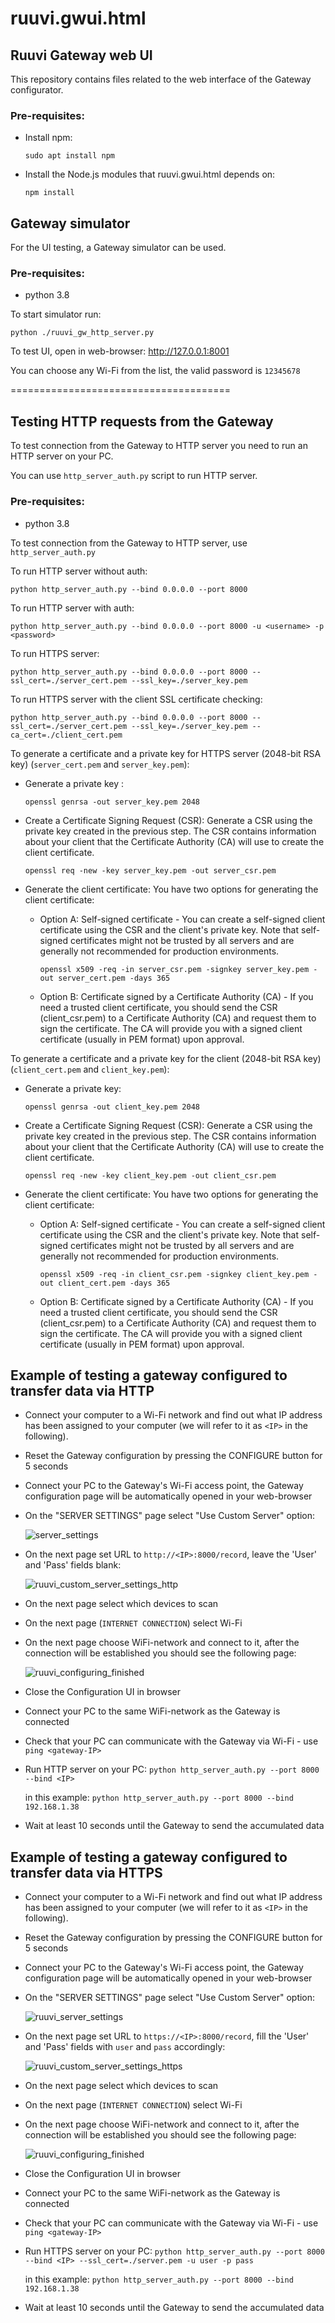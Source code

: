# ruuvi.gwui.html

## Ruuvi Gateway web UI
This repository contains files related to the web interface of the Gateway configurator. 

### Pre-requisites:

* Install npm:

  `sudo apt install npm`

* Install the Node.js modules that ruuvi.gwui.html depends on:

  `npm install`

## Gateway simulator

For the UI testing, a Gateway simulator can be used.

### Pre-requisites:
* python 3.8

To start simulator run: 

`python ./ruuvi_gw_http_server.py`

To test UI, open in web-browser: http://127.0.0.1:8001

You can choose any Wi-Fi from the list, the valid password is `12345678`

======================================

## Testing HTTP requests from the Gateway

To test connection from the Gateway to HTTP server you need to run an HTTP server on your PC.

You can use `http_server_auth.py` script to run HTTP server. 

### Pre-requisites:
* python 3.8

To test connection from the Gateway to HTTP server, use `http_server_auth.py`

To run HTTP server without auth:

`python http_server_auth.py --bind 0.0.0.0 --port 8000`

To run HTTP server with auth:

`python http_server_auth.py --bind 0.0.0.0 --port 8000 -u <username> -p <password>`

To run HTTPS server:

`python http_server_auth.py --bind 0.0.0.0 --port 8000 --ssl_cert=./server_cert.pem --ssl_key=./server_key.pem`

To run HTTPS server with the client SSL certificate checking:

`python http_server_auth.py --bind 0.0.0.0 --port 8000 --ssl_cert=./server_cert.pem --ssl_key=./server_key.pem --ca_cert=./client_cert.pem`

To generate a certificate and a private key for HTTPS server (2048-bit RSA key) (`server_cert.pem` and `server_key.pem`):

* Generate a private key :

  `openssl genrsa -out server_key.pem 2048`

* Create a Certificate Signing Request (CSR): Generate a CSR using the private key created in the previous step.
  The CSR contains information about your client that the Certificate Authority (CA) will use to create the client certificate.

  `openssl req -new -key server_key.pem -out server_csr.pem`

* Generate the client certificate: You have two options for generating the client certificate:
  * Option A: Self-signed certificate - You can create a self-signed client certificate using the CSR and the client's private key.
    Note that self-signed certificates might not be trusted by all servers and are generally not recommended for production environments.

    `openssl x509 -req -in server_csr.pem -signkey server_key.pem -out server_cert.pem -days 365`

  * Option B: Certificate signed by a Certificate Authority (CA) - If you need a trusted client certificate,
    you should send the CSR (client_csr.pem) to a Certificate Authority (CA) and request them to sign the certificate.
    The CA will provide you with a signed client certificate (usually in PEM format) upon approval.


To generate a certificate and a private key for the client (2048-bit RSA key) (`client_cert.pem` and `client_key.pem`):

* Generate a private key:
  
  `openssl genrsa -out client_key.pem 2048`

* Create a Certificate Signing Request (CSR): Generate a CSR using the private key created in the previous step. 
  The CSR contains information about your client that the Certificate Authority (CA) will use to create the client certificate.
 
  `openssl req -new -key client_key.pem -out client_csr.pem`

* Generate the client certificate: You have two options for generating the client certificate:
  * Option A: Self-signed certificate - You can create a self-signed client certificate using the CSR and the client's private key. 
    Note that self-signed certificates might not be trusted by all servers and are generally not recommended for production environments.

    `openssl x509 -req -in client_csr.pem -signkey client_key.pem -out client_cert.pem -days 365`

  * Option B: Certificate signed by a Certificate Authority (CA) - If you need a trusted client certificate, 
    you should send the CSR (client_csr.pem) to a Certificate Authority (CA) and request them to sign the certificate. 
    The CA will provide you with a signed client certificate (usually in PEM format) upon approval.

## Example of testing a gateway configured to transfer data via HTTP

* Connect your computer to a Wi-Fi network 
  and find out what IP address has been assigned to your computer 
  (we will refer to it as `<IP>` in the following).
  
* Reset the Gateway configuration by pressing the CONFIGURE button for 5 seconds
  
* Connect your PC to the Gateway's Wi-Fi access point, 
  the Gateway configuration page will be automatically opened in your web-browser
  
* On the "SERVER SETTINGS" page select "Use Custom Server" option: 
  
  ![server_settings](docs/ruuvi_server_settings.png)
  
* On the next page set URL to `http://<IP>:8000/record`, leave the 'User' and 'Pass' fields blank:
  
  ![ruuvi_custom_server_settings_http](docs/ruuvi_custom_server_settings_http.png)
  
* On the next page select which devices to scan
  
* On the next page (`INTERNET CONNECTION`) select Wi-Fi
  
* On the next page choose WiFi-network and connect to it, after the connection will be established you should see the following page:
  
  ![ruuvi_configuring_finished](docs/ruuvi_configuring_finished.png)
  
* Close the Configuration UI in browser
  
* Connect your PC to the same WiFi-network as the Gateway is connected
  
* Check that your PC can communicate with the Gateway via Wi-Fi - use `ping <gateway-IP>`
  
* Run HTTP server on your PC:
  `python http_server_auth.py --port 8000 --bind <IP>`
  
  in this example: `python http_server_auth.py --port 8000 --bind 192.168.1.38`
  
* Wait at least 10 seconds until the Gateway to send the accumulated data

## Example of testing a gateway configured to transfer data via HTTPS

* Connect your computer to a Wi-Fi network
  and find out what IP address has been assigned to your computer
  (we will refer to it as `<IP>` in the following).
  
* Reset the Gateway configuration by pressing the CONFIGURE button for 5 seconds
  
* Connect your PC to the Gateway's Wi-Fi access point,
  the Gateway configuration page will be automatically opened in your web-browser
  
* On the "SERVER SETTINGS" page select "Use Custom Server" option:

  ![ruuvi_server_settings](docs/ruuvi_server_settings.png)
  
* On the next page set URL to `https://<IP>:8000/record`, 
  fill the 'User' and 'Pass' fields with `user` and `pass` accordingly:

  ![ruuvi_custom_server_settings_https](docs/ruuvi_custom_server_settings_https.png)
* On the next page select which devices to scan
  
* On the next page (`INTERNET CONNECTION`) select Wi-Fi
  
* On the next page choose WiFi-network and connect to it, after the connection will be established you should see the following page:

  ![ruuvi_configuring_finished](docs/ruuvi_configuring_finished.png)
  
* Close the Configuration UI in browser
  
* Connect your PC to the same WiFi-network as the Gateway is connected
  
* Check that your PC can communicate with the Gateway via Wi-Fi - use `ping <gateway-IP>`
  
* Run HTTPS server on your PC:
  `python http_server_auth.py --port 8000 --bind <IP> --ssl_cert=./server.pem -u user -p pass`
  
  in this example: `python http_server_auth.py --port 8000 --bind 192.168.1.38`
  
* Wait at least 10 seconds until the Gateway to send the accumulated data
